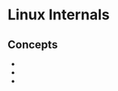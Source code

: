 # Linux Internals

## Concepts

* [](linux-command-line-101-basic-file-and-directory-operations)
* [](linux-command-line-101-viewing-file-contents)
* [](linux-command-line-101-basic-redirection-and-pipes)